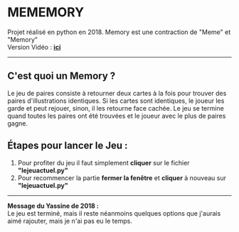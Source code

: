 # MEMEMORY
Projet réalisé en python en 2018. Memory est une contraction de "Meme" et "Memory"                                        
Version Vidéo : **[ici](https://www.youtube.com/watch?v=wjt8k-OjS_8)**

----------

## **C'est quoi un Memory ?**

Le jeu de paires consiste à retourner deux cartes à la fois pour trouver des paires d'illustrations identiques. Si les cartes sont identiques, le joueur les garde et peut rejouer, sinon, il les retourne face cachée. Le jeu se termine quand toutes les paires ont été trouvées et le joueur avec le plus de paires gagne.

## **Étapes pour lancer le Jeu :**
1. Pour profiter du jeu il faut simplement **cliquer** sur le fichier **"lejeuactuel.py"**
2. Pour recommencer la partie **fermer la fenêtre** et **cliquer** à nouveau sur **"lejeuactuel.py"**

----------

**Message du Yassine de 2018 :**                                                                                                                                               
Le jeu est terminé, mais il reste néanmoins quelques options que j'aurais aimé rajouter, mais je n'ai pas eu le temps.
